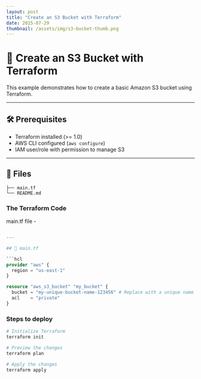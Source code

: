 ```yaml
---
layout: post
title: "Create an S3 Bucket with Terraform"
date: 2025-07-29
thumbnail: /assets/img/s3-bucket-thumb.png
---
```


# 🚀 Create an S3 Bucket with Terraform

This example demonstrates how to create a basic Amazon S3 bucket using Terraform.

---

## 🛠 Prerequisites

- Terraform installed (>= 1.0)
- AWS CLI configured (`aws configure`)
- IAM user/role with permission to manage S3

---

## 📁 Files

```
├── main.tf
└── README.md
```

### The Terraform Code

main.tf file -
```terraform

---

## 📜 main.tf

```hcl
provider "aws" {
  region = "us-east-1"
}

resource "aws_s3_bucket" "my_bucket" {
  bucket = "my-unique-bucket-name-123456" # Replace with a unique name
  acl    = "private"
}
```

### Steps to deploy

```bash
# Initialize Terraform
terraform init

# Preview the changes
terraform plan

# Apply the changes
terraform apply
```
